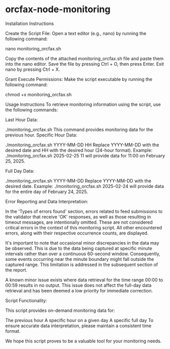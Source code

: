 # orcfax-node-monitoring
Installation Instructions

Create the Script File:
Open a text editor (e.g., nano) by running the following command:

nano monitoring_orcfax.sh                                                                                                

Copy the contents of the attached monitoring_orcfax.sh file and paste them into the nano editor.
Save the file by pressing Ctrl + O, then press Enter.
Exit nano by pressing Ctrl + X.

Grant Execute Permissions:
Make the script executable by running the following command:

chmod +x monitoring_orcfax.sh

Usage Instructions
To retrieve monitoring information using the script, use the following commands:

Last Hour Data:

./monitoring_orcfax.sh
This command provides monitoring data for the previous hour.
Specific Hour Data:

./monitoring_orcfax.sh YYYY-MM-DD HH
Replace YYYY-MM-DD with the desired date and HH with the desired hour (24-hour format).
Example: ./monitoring_orcfax.sh 2025-02-25 11 will provide data for 11:00 on February 25, 2025.

Full Day Data:

./monitoring_orcfax.sh YYYY-MM-DD
Replace YYYY-MM-DD with the desired date.
Example: ./monitoring_orcfax.sh 2025-02-24 will provide data for the entire day of February 24, 2025.

Error Reporting and Data Interpretation:

In the 'Types of errors found' section, errors related to feed submissions to the validator that receive 'OK' responses, as well as those resulting in timeout messages, are intentionally omitted. These are not considered critical errors in the context of this monitoring script. All other encountered errors, along with their respective occurrence counts, are displayed.

It's important to note that occasional minor discrepancies in the data may be observed. This is due to the data being captured at specific minute intervals rather than over a continuous 60-second window. Consequently, some events occurring near the minute boundary might fall outside the captured range. This limitation is addressed in the subsequent section of the report.

A known minor issue exists where data retrieval for the time range 00:00 to 00:59 results in no output. This issue does not affect the full-day data retrieval and has been deemed a low priority for immediate correction.

Script Functionality:

This script provides on-demand monitoring data for:

The previous hour
A specific hour on a given day
A specific full day
To ensure accurate data interpretation, please maintain a consistent time format.

We hope this script proves to be a valuable tool for your monitoring needs.

